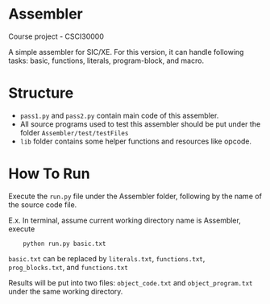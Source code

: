 # Assembler
Course project - CSCI30000

A simple assembler for SIC/XE. For this version, it can handle following tasks:
basic, functions, literals, program-block, and macro.

# Structure
* `pass1.py` and `pass2.py` contain main code of this assembler.
* All source programs used to test this assembler should be put under the folder
    `Assembler/test/testFiles`
* `lib` folder contains some helper functions and resources like opcode.

# How To Run
Execute the `run.py` file under the Assembler folder, following by the name of
the source code file.

E.x. In terminal, assume current working directory name is Assembler, execute

        python run.py basic.txt

`basic.txt` can be replaced by `literals.txt`, `functions.txt`,
`prog_blocks.txt`, and `functions.txt`

Results will be put into two files: `object_code.txt` and `object_program.txt`
under the same working directory.

